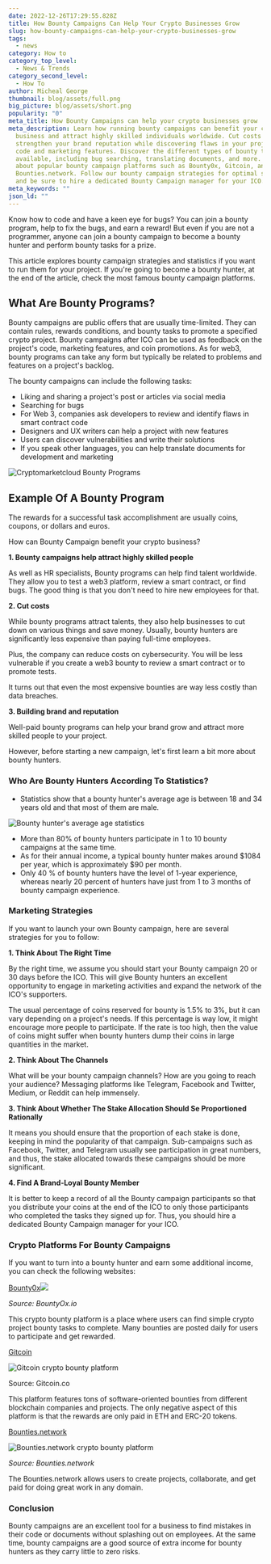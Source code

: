 ```yaml
---
date: 2022-12-26T17:29:55.828Z
title: How Bounty Campaigns Can Help Your Crypto Businesses Grow
slug: how-bounty-campaigns-can-help-your-crypto-businesses-grow
tags:
  - news
category: How to
category_top_level:
  - News & Trends
category_second_level:
  - How To
author: Micheal George
thumbnail: blog/assets/full.png
big_picture: blog/assets/short.png
popularity: "0"
meta_title: How Bounty Campaigns can help your crypto businesses grow
meta_description: Learn how running bounty campaigns can benefit your crypto
  business and attract highly skilled individuals worldwide. Cut costs and
  strengthen your brand reputation while discovering flaws in your project's
  code and marketing features. Discover the different types of bounty tasks
  available, including bug searching, translating documents, and more. Find out
  about popular bounty campaign platforms such as Bounty0x, Gitcoin, and
  Bounties.network. Follow our bounty campaign strategies for optimal success
  and be sure to hire a dedicated Bounty Campaign manager for your ICO.
meta_keywords: ""
json_ld: ""
---
```

Know how to code and have a keen eye for bugs? You can join a bounty program, help to fix the bugs, and earn a reward! But even if you are not a programmer, anyone can join a bounty campaign to become a bounty hunter and perform bounty tasks for a prize.

This article explores bounty campaign strategies and statistics if you want to run them for your project. If you're going to become a bounty hunter, at the end of the article, check the most famous bounty campaign platforms.

## **What Are Bounty Programs?**

Bounty campaigns are public offers that are usually time-limited. They can contain rules, rewards conditions, and bounty tasks to promote a specified crypto project. Bounty campaigns after ICO can be used as feedback on the project's code, marketing features, and coin promotions. As for web3, bounty programs can take any form but typically be related to problems and features on a project's backlog. 

The bounty campaigns can include the following tasks: 

* Liking and sharing a project's post or articles via social media
* Searching for bugs 
* For Web 3, companies ask developers to review and identify flaws in smart contract code
* Designers and UX writers can help a project with new features
* Users can discover vulnerabilities and write their solutions 
* If you speak other languages, you can help translate documents for development and marketing

![Cryptomarketcloud Bounty Programs](https://lh5.googleusercontent.com/bWXFr75dUPzm2Lbv8f6Ld3RCp0B0p_B3_kFEwkJUCi-UWshGoI0O2dzNCkIGbuegC-yg6hXXYE5dOl7uU0YYYFnA01yO3V8F5BV1WcB-XQcnVPUFnaOhTr2IrGvUV0nutPcGzFL9jkQ4vstKBek6xOyIhwIgCorVzeLFOTb7-Ct1-3Gg0LICM0WVuqXEaQ "Cryptomarketcloud Bounty Programs")

## **Example Of A Bounty Program**

The rewards for a successful task accomplishment are usually coins, coupons, or dollars and euros. 

How can Bounty Campaign benefit your crypto business?

**1. Bounty campaigns help attract highly skilled people**

As well as HR specialists, Bounty programs can help find talent worldwide. They allow you to test a web3 platform, review a smart contract, or find bugs. The good thing is that you don't need to hire new employees for that.

**2. Cut costs**

While bounty programs attract talents, they also help businesses to cut down on various things and save money. Usually, bounty hunters are significantly less expensive than paying full-time employees. 

Plus, the company can reduce costs on cybersecurity. You will be less vulnerable if you create a web3 bounty to review a smart contract or to promote tests. 

It turns out that even the most expensive bounties are way less costly than data breaches.

**3. Building brand and reputation**

Well-paid bounty programs can help your brand grow and attract more skilled people to your project. 

However, before starting a new campaign, let's first learn a bit more about bounty hunters. 

### Who Are Bounty Hunters According To Statistics?

* Statistics show that a bounty hunter's average age is between 18 and 34 years old and that most of them are male.

![Bounty hunter's average age statistics](https://lh3.googleusercontent.com/dPbTDMQEgkFkGx4-22UnW7AMODLbagd5ygHHPi06w4oaAYfbklH4YQp_GMvhBwTJ8tkdQgiTyHiosbslQSyvAIX4JLcbJS_kq8zeRErVZ0JYmHuoq39d2g46wuapURpepFIgbI3vwtMYaZ0kcE7qxKGpAnZ-3wFbDp-d8yxgN7-CIg8NfYLYC8ggeAVi5Q "Bounty hunter's average age statistics")

* More than 80% of bounty hunters participate in 1 to 10 bounty campaigns at the same time. 
* As for their annual income, a typical bounty hunter makes around $1084 per year, which is approximately $90 per month.
* Only 40 % of bounty hunters have the level of 1-year experience, whereas nearly 20 percent of hunters have just from 1 to 3 months of bounty campaign experience.

### **Marketing Strategies** 

If you want to launch your own Bounty campaign, here are several strategies for you to follow: 

**1. Think About The Right Time**

By the right time, we assume you should start your Bounty campaign 20 or 30 days before the ICO. This will give Bounty hunters an excellent opportunity to engage in marketing activities and expand the network of the ICO's supporters.

The usual percentage of coins reserved for bounty is 1.5% to 3%, but it can vary depending on a project's needs. If this percentage is way low, it might encourage more people to participate. If the rate is too high, then the value of coins might suffer when bounty hunters dump their coins in large quantities in the market. 

**2. Think About The Channels**

What will be your bounty campaign channels? How are you going to reach your audience? Messaging platforms like Telegram, Facebook and Twitter, Medium, or Reddit can help immensely. 

**3. Think About Whether The Stake Allocation Should Se Proportioned Rationally** 

It means you should ensure that the proportion of each stake is done, keeping in mind the popularity of that campaign. Sub-campaigns such as Facebook, Twitter, and Telegram usually see participation in great numbers, and thus, the stake allocated towards these campaigns should be more significant.

**4. Find A Brand-Loyal Bounty Member**

It is better to keep a record of all the Bounty campaign participants so that you distribute your coins at the end of the ICO to only those participants who completed the tasks they signed up for. Thus, you should hire a dedicated Bounty Campaign manager for your ICO.

### **Crypto Platforms For Bounty Campaigns**

If you want to turn into a bounty hunter and earn some additional income, you can check the following websites: 

[Bounty0x](https://bounty0x.io/)![](https://lh6.googleusercontent.com/bIhX1J78Q-Elk71_CacNTA8tyfNc9XGnUZvdL1v0oG2vpj2vHadraTmD2tFtW1dSKrnebGEQ5Spgm8rJqxRQy79q1LLO3QVdbRjLWpNrchda8YZYrJmIVmlkPSI39u1M1ZmV_z3e8KN735CSNiRUDvAjpxWeiW0N9eHWndrtGK4GQ4NB5Udluy30-0yYSA)

*Source: BountyOx.io*

This crypto bounty platform is a place where users can find simple crypto project bounty tasks to complete. Many bounties are posted daily for users to participate and get rewarded.

[Gitcoin](https://gitcoin.co)

![Gitcoin crypto bounty platform](https://lh5.googleusercontent.com/q8Ub5gwcF45_rqr2AV3hCkBwHQNhgx0M5117r3L3rLYUrlN7gDe8E4yNFxh7OTRfuD3cJPYDxosTAmnTxXr66g61Pbqg6N3oCKPSbDczixoWxyGcTEQxhnYpg8k_Os4XHzIsucmLr1WUtiKRT_bH9rcvjg3iyJQsph765sVDB-j-Ki4Br9tFyi00YWnuCg "Gitcoin crypto bounty platform")

Source: Gitcoin.co

This platform features tons of software-oriented bounties from different blockchain companies and projects. The only negative aspect of this platform is that the rewards are only paid in ETH and ERC-20 tokens. 

[Bounties.network](https://bounties.network)

![Bounties.network crypto bounty platform](https://lh4.googleusercontent.com/ki5KSu53hqS-L5bI964hz-r5C7tx5uZr1ZkUulD0PqcJmhXZUFg2G0mEcd72JAR8mzUVFvoqHfTZ6EIVXSHdF52mwCRcWHYsoyCLj2doi7xrAZbjjUciOkzQXgn-PKNLp0ocrRfkvkJEK-R2gX7ajItGPlD609S3GQTcOzOjb9ORMO5A8KcjvlkfX1p4MA "Bounties.network crypto bounty platform")

*Source: Bounties.network*

The Bounties.network allows users to create projects, collaborate, and get paid for doing great work in any domain.

### Conclusion

Bounty campaigns are an excellent tool for a business to find mistakes in their code or documents without splashing out on employees. At the same time, bounty campaigns are a good source of extra income for bounty hunters as they carry little to zero risks.